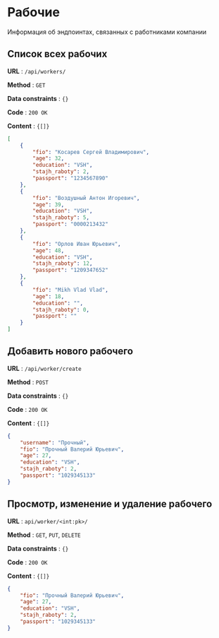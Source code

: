 # Рабочие

Информация об эндпоинтах, связанных с работниками компании

## Cписок всех рабочих

**URL** : `/api/workers/`

**Method** : `GET`

**Data constraints** : `{}`

**Code** : `200 OK`

**Content** : `{[]}`

```json
[
    {
        "fio": "Косарев Сергей Владимирович",
        "age": 32,
        "education": "VSH",
        "stajh_raboty": 2,
        "passport": "1234567890"
    },
    {
        "fio": "Воздушный Антон Игоревич",
        "age": 39,
        "education": "VSH",
        "stajh_raboty": 5,
        "passport": "0000213432"
    },
    {
        "fio": "Орлов Иван Юрьевич",
        "age": 48,
        "education": "VSH",
        "stajh_raboty": 12,
        "passport": "1209347652"
    },
    {
        "fio": "Mikh Vlad Vlad",
        "age": 18,
        "education": "",
        "stajh_raboty": 0,
        "passport": ""
    }
]
```
## Добавить нового рабочего

**URL** : `/api/worker/create`

**Method** : `POST`

**Data constraints** : `{}`

**Code** : `200 OK`

**Content** : `{[]}`

```json
{
    "username": "Прочный",
    "fio": "Прочный Валерий Юрьевич",
    "age": 27,
    "education": "VSH",
    "stajh_raboty": 2,
    "passport": "1029345133"
}
```

## Просмотр, изменение и удаление рабочего

**URL** : `api/worker/<int:pk>/`

**Method** : `GET`, `PUT`, `DELETE`

**Data constraints** : `{}`

**Code** : `200 OK`

**Content** : `{[]}`

```json
{
    "fio": "Прочный Валерий Юрьевич",
    "age": 27,
    "education": "VSH",
    "stajh_raboty": 2,
    "passport": "1029345133"
}
```
